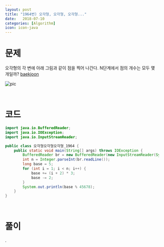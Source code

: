 ```yaml
---
layout: post
title: "1964번) 오각형, 오각형, 오각형..."
date:   2018-07-10
categories: [Algorithm]
icon: icon-java
---
```


# 문제
오각형의 각 변에 아래 그림과 같이 점을 찍어 나간다. N단계에서 점의 개수는 모두 몇 개일까? [baekjoon](https://www.acmicpc.net/problem/1964)

![pic](https://www.acmicpc.net/JudgeOnline/upload/201007/55555.png)

<br>

# 코드
```java
import java.io.BufferedReader;
import java.io.IOException;
import java.io.InputStreamReader;

public class 오각형오각형오각형_1964 {
    public static void main(String[] args) throws IOException {
        BufferedReader br = new BufferedReader(new InputStreamReader(System.in));
        int n = Integer.parseInt(br.readLine());
        long base = 5;
        for (int i = 1; i < n; i++) {
            base += (i + 2) * 3;
            base -= 2;
        }
        System.out.println(base % 45678);
    }
}
```

<br>

# 풀이
.